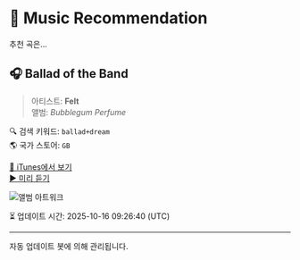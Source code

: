 
# 🎵 Music Recommendation

추천 곡은...

## 🎧 Ballad of the Band  
> 아티스트: **Felt**  
> 앨범: _Bubblegum Perfume_  

🔍 검색 키워드: `ballad+dream`  
🌎 국가 스토어: `GB`

[🔗 iTunes에서 보기](https://music.apple.com/gb/album/ballad-of-the-band/1496657422?i=1496657562&uo=4)  
[▶️ 미리 듣기](https://audio-ssl.itunes.apple.com/itunes-assets/AudioPreview112/v4/48/fd/f2/48fdf2b6-30b6-337f-75d2-a8fa28d6c7cd/mzaf_903390501644052947.plus.aac.p.m4a)

![앨범 아트워크](https://is1-ssl.mzstatic.com/image/thumb/Music123/v4/fb/7d/3f/fb7d3f16-1276-bcdf-0fb3-f31de5080949/5013929140028.jpg/100x100bb.jpg)

⏳ 업데이트 시간: 2025-10-16 09:26:40 (UTC)

---
자동 업데이트 봇에 의해 관리됩니다.
